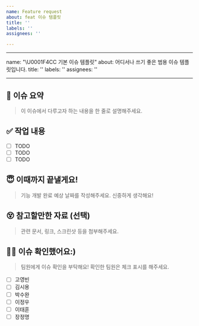 ```yaml
---
name: Feature request
about: feat 이슈 템플릿
title: ''
labels: ''
assignees: ''

---
```


---
name: "\U0001F4CC 기본 이슈 템플릿"
about: 어디서나 쓰기 좋은 범용 이슈 템플릿입니다.
title: ''
labels: ''
assignees: ''

---

## 🎯 이슈 요약  
> 이 이슈에서 다루고자 하는 내용을 한 줄로 설명해주세요.

## ✅ 작업 내용  
- [ ] TODO  
- [ ] TODO  
- [ ] TODO  

## 😇 이때까지 끝낼게요!
> 기능 개발 완료 예상 날짜를 작성해주세요. 신중하게 생각해요!

## 😵 참고할만한 자료 (선택)
> 관련 문서, 링크, 스크린샷 등을 첨부해주세요.

## 🙇‍♀️ 이슈 확인했어요:)  
> 팀원에게 이슈 확인을 부탁해요! 확인한 팀원은 체크 표시를 해주세요.  
- [ ] 고영빈
- [ ] 김시용
- [ ] 박수완
- [ ] 이정우
- [ ] 이태훈
- [ ] 장정명
